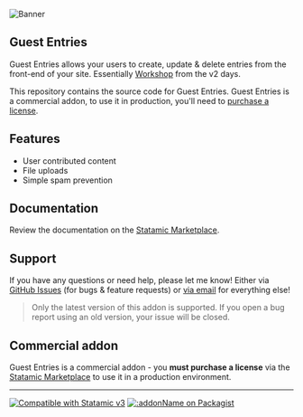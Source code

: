 ![Banner](./banner.png)

## Guest Entries

Guest Entries allows your users to create, update & delete entries from the front-end of your site. Essentially [Workshop](https://statamic.com/addons/statamic/workshop) from the v2 days.

This repository contains the source code for Guest Entries. Guest Entries is a commercial addon, to use it in production, you'll need to [purchase a license](https://statamic.com/guest-entries).

## Features

- User contributed content
- File uploads
- Simple spam prevention

## Documentation

Review the documentation on the [Statamic Marketplace](https://statamic.com/addons/duncanmcclean/guest-entries/docs).

## Support

If you have any questions or need help, please let me know! Either via [GitHub Issues](https://github.com/duncanmcclean/guest-entries/issues/new/choose) (for bugs & feature requests) or [via email](mailto:hello@doublethree.digital) for everything else!

> Only the latest version of this addon is supported. If you open a bug report using an old version, your issue will be closed.

## Commercial addon

Guest Entries is a commercial addon - you **must purchase a license** via the [Statamic Marketplace](https://statamic.com/addons/duncanmcclean/guest-entries) to use it in a production environment.

---

<p>
<a href="https://statamic.com"><img src="https://img.shields.io/badge/Statamic-3.3+-FF269E?style=for-the-badge" alt="Compatible with Statamic v3"></a>
<a href="https://packagist.org/packages/doublethreedigital/guest-entries/stats"><img src="https://img.shields.io/packagist/v/doublethreedigital/guest-entries?style=for-the-badge" alt=":addonName on Packagist"></a>
</p>
